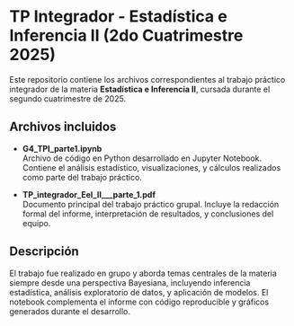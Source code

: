 # TP Integrador - Estadística e Inferencia II (2do Cuatrimestre 2025)

Este repositorio contiene los archivos correspondientes al trabajo práctico integrador de la materia **Estadística e Inferencia II**, cursada durante el segundo cuatrimestre de 2025.

## Archivos incluidos

- **G4_TPI_parte1.ipynb**  
  Archivo de código en Python desarrollado en Jupyter Notebook. Contiene el análisis estadístico, visualizaciones, y cálculos realizados como parte del trabajo práctico.

- **TP_integrador_Eel_II___parte_1.pdf**  
  Documento principal del trabajo práctico grupal. Incluye la redacción formal del informe, interpretación de resultados, y conclusiones del equipo.

## Descripción

El trabajo fue realizado en grupo y aborda temas centrales de la materia siempre desde una perspectiva Bayesiana, incluyendo inferencia estadística, análisis exploratorio de datos, y aplicación de modelos. El notebook complementa el informe con código reproducible y gráficos generados durante el desarrollo.

